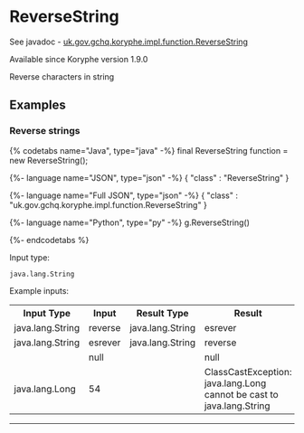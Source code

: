 # ReverseString
See javadoc - [uk.gov.gchq.koryphe.impl.function.ReverseString](ref://../../javadoc/koryphe/uk/gov/gchq/koryphe/impl/function/ReverseString.html)

Available since Koryphe version 1.9.0

Reverse characters in string

## Examples

### Reverse strings


{% codetabs name="Java", type="java" -%}
final ReverseString function = new ReverseString();

{%- language name="JSON", type="json" -%}
{
  "class" : "ReverseString"
}

{%- language name="Full JSON", type="json" -%}
{
  "class" : "uk.gov.gchq.koryphe.impl.function.ReverseString"
}

{%- language name="Python", type="py" -%}
g.ReverseString()

{%- endcodetabs %}

Input type:

```
java.lang.String
```

Example inputs:
<table style="display: block;">
<tr><th>Input Type</th><th>Input</th><th>Result Type</th><th>Result</th></tr>
<tr><td>java.lang.String</td><td>reverse</td><td>java.lang.String</td><td>esrever</td></tr>
<tr><td>java.lang.String</td><td>esrever</td><td>java.lang.String</td><td>reverse</td></tr>
<tr><td></td><td>null</td><td></td><td>null</td></tr>
<tr><td>java.lang.Long</td><td>54</td><td></td><td>ClassCastException: java.lang.Long cannot be cast to java.lang.String</td></tr>
</table>

-----------------------------------------------

